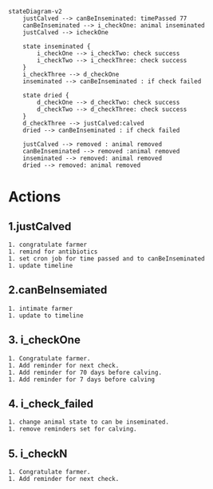 ```mermaid
stateDiagram-v2
    justCalved --> canBeInseminated: timePassed 77
    canBeInseminated --> i_checkOne: animal inseminated
    justCalved --> icheckOne

    state inseminated {
        i_checkOne --> i_checkTwo: check success
        i_checkTwo --> i_checkThree: check success
    }
    i_checkThree --> d_checkOne
    inseminated --> canBeInseminated : if check failed

    state dried {
        d_checkOne --> d_checkTwo: check success
        d_checkTwo --> d_checkThree: check success
    }
    d_checkThree --> justCalved:calved
    dried --> canBeInseminated : if check failed

    justCalved --> removed : animal removed
    canBeInseminated --> removed :animal removed
    inseminated --> removed: animal removed
    dried --> removed: animal removed
```

# Actions

## 1.justCalved

    1. congratulate farmer
    1. remind for antibiotics
    1. set cron job for time passed and to canBeInseminated
    1. update timeline

## 2.canBeInsemiated
    1. intimate farmer
    1. update to timeline
## 3. i_checkOne
    1. Congratulate farmer.
    1. Add reminder for next check.
    1. Add reminder for 70 days before calving.
    1. Add reminder for 7 days before calving 
## 4. i_check_failed
    1. change animal state to can be inseminated.
    1. remove reminders set for calving.
## 5. i_checkN
    1. Congratulate farmer.
    1. Add reminder for next check.